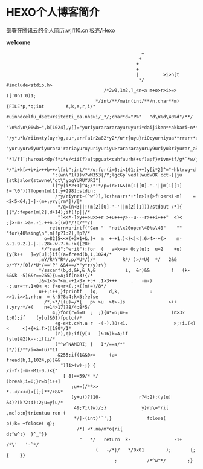 # HEXO个人博客简介
[部署在腾讯云的个人简历:wjl110.cn](wjl110.cn)
[极光](https://aurora.tridiamond.tech/zh)**/**[Hexo](https://hexo.io/zh-cn/docs/setup)

**we1come**
        
                
            
                                                      +
                                                     +
                                                    +
                                                    +
                                                    [         >i>n[t
                                                     */   #include<stdio.h>
                                        /*2w0,1m2,]_<n+a m+o>r>i>=>(['0n1'0)1;
                                     */int/**/main(int/**/n,char**m){FILE*p,*q;int        A,k,a,r,i/*
                                   #uinndcelfu_dset<rsitcdti_oa.nhs>i/_*/;char*d="P%"   "d\n%d\40%d"/**/
                                 "\n%d\n\00wb+",b[1024],y[]="yuriyurarararayuruyuri*daijiken**akkari~n**"
                          "/y*u*k/riin<ty(uyr)g,aur,arr[a1r2a82*y2*/u*r{uyu}riOcyurhiyua**rrar+*arayra*="
                       "yuruyurwiyuriyurara'rariayuruyuriyuriyu>rarararayuruy9uriyu3riyurar_aBrMaPrOaWy^?"
                      "*]/f]`;hvroai<dp/f*i*s/<ii(f)a{tpguat<cahfaurh(+uf)a;f}vivn+tf/g*`*w/jmaa+i`ni("/**
                     */"i+k[>+b+i>++b++>l[rb";int/**/u;for(i=0;i<101;i++)y[i*2]^="~hktrvg~dmG*eoa+%squ#l2"
                     ":(wn\"1l))v?wM353{/Y;lgcGp`vedllwudvOK`cct~[|ju {stkjalor(stwvne\"gt\"yogYURUYURI"[
                     i]^y[i*2+1]^4;/*!*/p=(n>1&&(m[1][0]-'-'||m[1][1]  !='\0'))?fopen(m[1],y+298):stdin;
                      /*y/riynrt~(^w^)],]c+h+a+r+*+*[n>)+{>f+o<r<(-m]    =<2<5<64;}-]-(m+;yry[rm*])/[*
                       */q=(n<3||!(m[2][0]-'-'||m[2][1]))?stdout /*]{     }[*/:fopen(m[2],d+14);if(!p||/*
                       "]<<*-]>y++>u>>+r >+u+++y>--u---r>++i+++"  <)<      ;[>-m-.>a-.-i.++n.>[(w)*/!q/**/)
                    return+printf("Can "  "not\x20open\40%s\40"    ""       "for\40%sing\n",m[!p?1:2],!p?/*
                  o=82]5<<+(+3+1+&.(+  m  +-+1.)<)<|<|.6>4>-+(>    m-        &-1.9-2-)-|-|.28>-w-?-m.:>([28+
                 */"read":"writ");for  (   a=k=u= 0;y[u];  u=2    +u){y[k++   ]=y[u];}if((a=fread(b,1,1024/*
                ,mY/R*Y"R*/,p/*U*/)/*          R*/ )>/*U{  */   2&& b/*Y*/[0]/*U*/=='P' &&4==/*"y*r/y)r\}
                */sscanf(b,d,&k,& A,&           i,  &r)&&        !   (k-6&&k -5)&&r==255){u=A;if(n>3){/*
                ]&<1<6<?<m.-+1>3> +:+ .1>3+++     .   -m-)      -;.u+=++.1<0< <; f<o<r<(.;<([m(=)/8*/
                u++;i++;}fprintf   (q,    d,k,           u      >>1,i>>1,r);u  = k-5?8:4;k=3;}else
                  /*]>*/{(u)=/*{   p> >u  >t>-]s                >++(.yryr*/+(    n+14>17)?8/4:8*5/
                     4;}for(r=i=0  ;  ;){u*=6;u+=                (n>3?1:0);if    (y[u]&01)fputc(/*
                      <g-e<t.c>h.a r  -(-).)8+<1.                 >;+i.(<)<     <)+{+i.f>([180*/1*
                      (r),q);if(y[u   ]&16)k=A;if                               (y[u]&2)k--;if(i/*
                      ("^w^NAMORI; {   I*/==a/*"                               )*/){/**/i=a=(u)*11
                       &255;if(1&&0>=     (a=                                 fread(b,1,1024,p))&&
                        ")]i>(w)-;} {                                         /i-f-(-m--M1-0.)<{"
                         [ 8]==59/* */                                       )break;i=0;}r=b[i++]
                            ;u+=(/**>>                                     *..</<<<)<[[;]**/+8&*
                            (y+u))?(10-              r?4:2):(y[u]         &4)?(k?2:4):2;u=y[u/*
                             49;7i\(w)/;}             y}ru\=*ri[        ,mc]o;n}trientuu ren (
                             */]-(int)'`';}             fclose(          p);k= +fclose( q);
                              /*] <*.na/m*o{ri{                       d;^w^;}  }^_^}}
                               "   */   return  k-                -1+   /*\'   '-`*/
                                     (   -/*}/   */0x01        );       {;{    }}
                                            ;           /*^w^*/        ;}

    